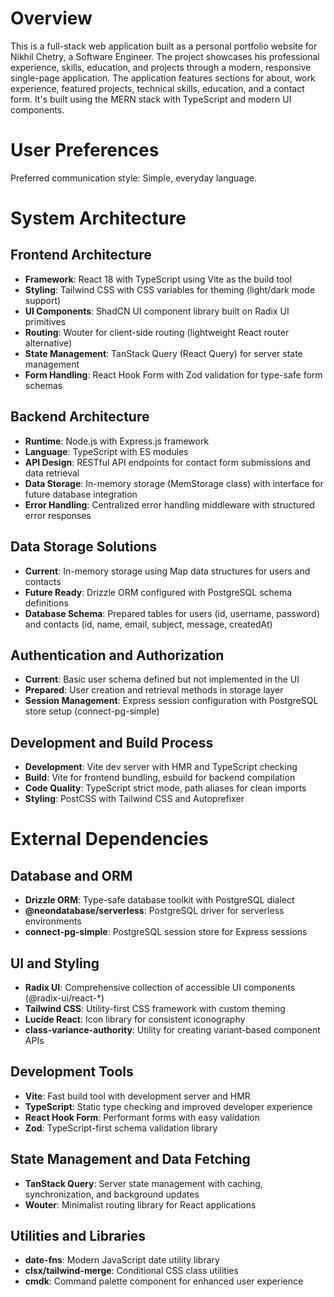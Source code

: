 # Overview

This is a full-stack web application built as a personal portfolio website for Nikhil Chetry, a Software Engineer. The project showcases his professional experience, skills, education, and projects through a modern, responsive single-page application. The application features sections for about, work experience, featured projects, technical skills, education, and a contact form. It's built using the MERN stack with TypeScript and modern UI components.

# User Preferences

Preferred communication style: Simple, everyday language.

# System Architecture

## Frontend Architecture
- **Framework**: React 18 with TypeScript using Vite as the build tool
- **Styling**: Tailwind CSS with CSS variables for theming (light/dark mode support)
- **UI Components**: ShadCN UI component library built on Radix UI primitives
- **Routing**: Wouter for client-side routing (lightweight React router alternative)
- **State Management**: TanStack Query (React Query) for server state management
- **Form Handling**: React Hook Form with Zod validation for type-safe form schemas

## Backend Architecture
- **Runtime**: Node.js with Express.js framework
- **Language**: TypeScript with ES modules
- **API Design**: RESTful API endpoints for contact form submissions and data retrieval
- **Data Storage**: In-memory storage (MemStorage class) with interface for future database integration
- **Error Handling**: Centralized error handling middleware with structured error responses

## Data Storage Solutions
- **Current**: In-memory storage using Map data structures for users and contacts
- **Future Ready**: Drizzle ORM configured with PostgreSQL schema definitions
- **Database Schema**: Prepared tables for users (id, username, password) and contacts (id, name, email, subject, message, createdAt)

## Authentication and Authorization
- **Current**: Basic user schema defined but not implemented in the UI
- **Prepared**: User creation and retrieval methods in storage layer
- **Session Management**: Express session configuration with PostgreSQL store setup (connect-pg-simple)

## Development and Build Process
- **Development**: Vite dev server with HMR and TypeScript checking
- **Build**: Vite for frontend bundling, esbuild for backend compilation
- **Code Quality**: TypeScript strict mode, path aliases for clean imports
- **Styling**: PostCSS with Tailwind CSS and Autoprefixer

# External Dependencies

## Database and ORM
- **Drizzle ORM**: Type-safe database toolkit with PostgreSQL dialect
- **@neondatabase/serverless**: PostgreSQL driver for serverless environments
- **connect-pg-simple**: PostgreSQL session store for Express sessions

## UI and Styling
- **Radix UI**: Comprehensive collection of accessible UI components (@radix-ui/react-*)
- **Tailwind CSS**: Utility-first CSS framework with custom theming
- **Lucide React**: Icon library for consistent iconography
- **class-variance-authority**: Utility for creating variant-based component APIs

## Development Tools
- **Vite**: Fast build tool with development server and HMR
- **TypeScript**: Static type checking and improved developer experience
- **React Hook Form**: Performant forms with easy validation
- **Zod**: TypeScript-first schema validation library

## State Management and Data Fetching
- **TanStack Query**: Server state management with caching, synchronization, and background updates
- **Wouter**: Minimalist routing library for React applications

## Utilities and Libraries
- **date-fns**: Modern JavaScript date utility library
- **clsx/tailwind-merge**: Conditional CSS class utilities
- **cmdk**: Command palette component for enhanced user experience